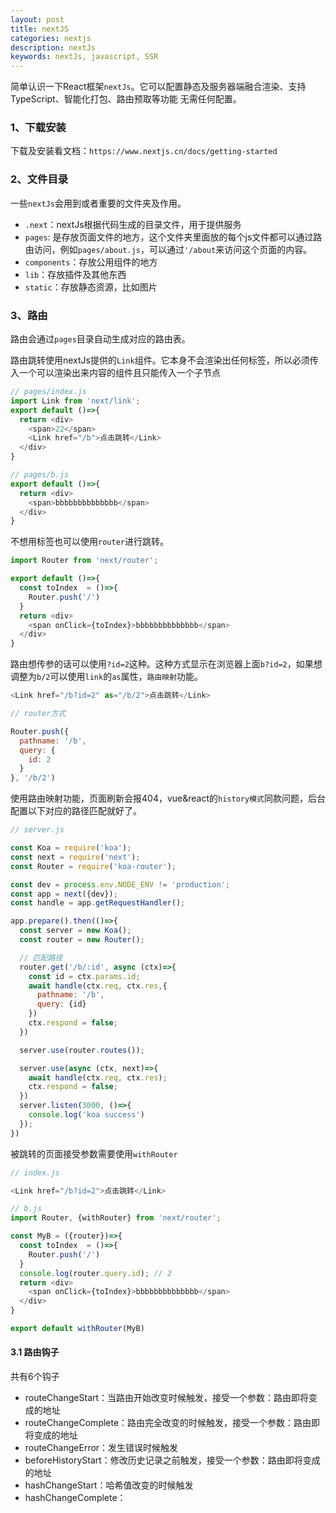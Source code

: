 ```yaml
---
layout: post
title: nextJS
categories: nextjs
description: nextJs
keywords: nextJs, javascript, SSR
---
```


简单认识一下React框架`nextJs`。它可以配置静态及服务器端融合渲染、支持 TypeScript、智能化打包、路由预取等功能 无需任何配置。

### 1、下载安装

下载及安装看文档：`https://www.nextjs.cn/docs/getting-started`


### 2、文件目录

一些`nextJs`会用到或者重要的文件夹及作用。

- `.next`：nextJs根据代码生成的目录文件，用于提供服务
- `pages`: 是存放页面文件的地方，这个文件夹里面放的每个js文件都可以通过路由访问，例如`pages/about.js`，可以通过`'/about`来访问这个页面的内容。
- `components`：存放公用组件的地方
- `lib`：存放插件及其他东西
- `static`：存放静态资源，比如图片


### 3、路由

路由会通过`pages`目录自动生成对应的路由表。

路由跳转使用nextJs提供的`Link`组件。它本身不会渲染出任何标签，所以必须传入一个可以渲染出来内容的组件且只能传入一个子节点

```js
// pages/index.js
import Link from 'next/link';
export default ()=>{
  return <div>
    <span>22</span>
    <Link href="/b">点击跳转</Link>
  </div>
}

// pages/b.js
export default ()=>{
  return <div>
    <span>bbbbbbbbbbbbbb</span>
  </div>
}
```

不想用标签也可以使用`router`进行跳转。

```js
import Router from 'next/router';

export default ()=>{
  const toIndex  = ()=>{
    Router.push('/')
  }
  return <div>
    <span onClick={toIndex}>bbbbbbbbbbbbbb</span>
  </div>
}
```

路由想传参的话可以使用`?id=2`这种。这种方式显示在浏览器上面`b?id=2`，如果想调整为`b/2`可以使用`link`的`as`属性，`路由映射`功能。

```js
<Link href="/b?id=2" as="/b/2">点击跳转</Link>

// router方式

Router.push({
  pathname: '/b',
  query: {
    id: 2
  }
}, '/b/2')
```

使用路由映射功能，页面刷新会报404，vue&react的`history模式`同款问题，后台配置以下对应的路径匹配就好了。

```js
// server.js

const Koa = require('koa');
const next = require('next');
const Router = require('koa-router');

const dev = process.env.NODE_ENV != 'production';
const app = next({dev});
const handle = app.getRequestHandler();

app.prepare().then(()=>{
  const server = new Koa();
  const router = new Router();

  // 匹配路径
  router.get('/b/:id', async (ctx)=>{
    const id = ctx.params.id;
    await handle(ctx.req, ctx.res,{
      pathname: '/b',
      query: {id}
    })
    ctx.respond = false;
  })

  server.use(router.routes());

  server.use(async (ctx, next)=>{
    await handle(ctx.req, ctx.res);
    ctx.respond = false;
  })
  server.listen(3000, ()=>{
    console.log('koa success')
  });
})
```

被跳转的页面接受参数需要使用`withRouter`

```js
// index.js

<Link href="/b?id=2">点击跳转</Link>

// b.js
import Router, {withRouter} from 'next/router';

const MyB = ({router})=>{
  const toIndex  = ()=>{
    Router.push('/')
  }
  console.log(router.query.id); // 2
  return <div>
    <span onClick={toIndex}>bbbbbbbbbbbbbb</span>
  </div>
}

export default withRouter(MyB)

```

#### 3.1 路由钩子

共有6个钩子

- routeChangeStart：当路由开始改变时候触发，接受一个参数：路由即将变成的地址
- routeChangeComplete：路由完全改变的时候触发，接受一个参数：路由即将变成的地址
- routeChangeError：发生错误时候触发
- beforeHistoryStart：修改历史记录之前触发，接受一个参数：路由即将变成的地址
- hashChangeStart：哈希值改变的时候触发
- hashChangeComplete：
